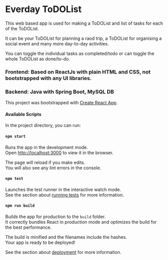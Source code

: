# Everday ToDOList

This web based app is used for making a ToDOList and list of tasks for each of the ToDOList.

It can be your ToDOList for planning a raod trip, a ToDOList for organising a social event and many more day-to-day activities.

You can toggle the individual tasks as completed/todo or can toggle the whole ToDOList as done/to-do.

### Frontend: Based on ReactJs with plain HTML and CSS, not bootstrapped with any UI libraries.
### Backend: Java with Spring Boot, MySQL DB



This project was bootstrapped with [Create React App](https://github.com/facebook/create-react-app).

#### Available Scripts

In the project directory, you can run:

#### `npm start`

Runs the app in the development mode.\
Open [http://localhost:3000](http://localhost:3000) to view it in the browser.

The page will reload if you make edits.\
You will also see any lint errors in the console.

#### `npm test`

Launches the test runner in the interactive watch mode.\
See the section about [running tests](https://facebook.github.io/create-react-app/docs/running-tests) for more information.

#### `npm run build`

Builds the app for production to the `build` folder.\
It correctly bundles React in production mode and optimizes the build for the best performance.

The build is minified and the filenames include the hashes.\
Your app is ready to be deployed!

See the section about [deployment](https://facebook.github.io/create-react-app/docs/deployment) for more information.

